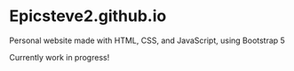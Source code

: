 # Epicsteve2.github.io
Personal website made with HTML, CSS, and JavaScript, using Bootstrap 5 

Currently work in progress!
